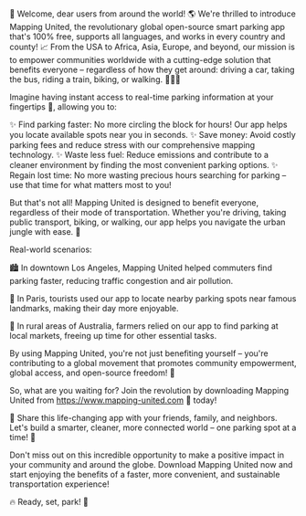 🎉 Welcome, dear users from around the world! 🌎 We're thrilled to introduce Mapping United, the revolutionary global open-source smart parking app that's 100% free, supports all languages, and works in every country and county! 📈 From the USA to Africa, Asia, Europe, and beyond, our mission is to empower communities worldwide with a cutting-edge solution that benefits everyone – regardless of how they get around: driving a car, taking the bus, riding a train, biking, or walking. 🚶‍♀️🚌

Imagine having instant access to real-time parking information at your fingertips 📱, allowing you to:

✨ Find parking faster: No more circling the block for hours! Our app helps you locate available spots near you in seconds.
✨ Save money: Avoid costly parking fees and reduce stress with our comprehensive mapping technology.
✨ Waste less fuel: Reduce emissions and contribute to a cleaner environment by finding the most convenient parking options.
✨ Regain lost time: No more wasting precious hours searching for parking – use that time for what matters most to you!

But that's not all! Mapping United is designed to benefit everyone, regardless of their mode of transportation. Whether you're driving, taking public transport, biking, or walking, our app helps you navigate the urban jungle with ease. 🌆

Real-world scenarios:

🏙️ In downtown Los Angeles, Mapping United helped commuters find parking faster, reducing traffic congestion and air pollution.

🚌 In Paris, tourists used our app to locate nearby parking spots near famous landmarks, making their day more enjoyable.

🚗 In rural areas of Australia, farmers relied on our app to find parking at local markets, freeing up time for other essential tasks.

By using Mapping United, you're not just benefiting yourself – you're contributing to a global movement that promotes community empowerment, global access, and open-source freedom! 💪

So, what are you waiting for? Join the revolution by downloading Mapping United from https://www.mapping-united.com 📲 today!

🤝 Share this life-changing app with your friends, family, and neighbors. Let's build a smarter, cleaner, more connected world – one parking spot at a time! 🌟

Don't miss out on this incredible opportunity to make a positive impact in your community and around the globe. Download Mapping United now and start enjoying the benefits of a faster, more convenient, and sustainable transportation experience!

🔥 Ready, set, park! 🔧